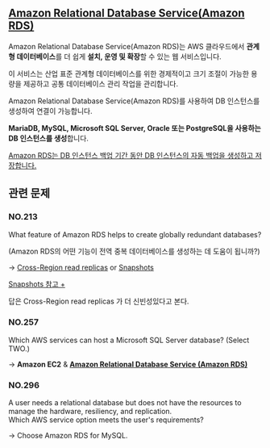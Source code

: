 ## [Amazon Relational Database Service(Amazon RDS)](https://docs.aws.amazon.com/ko_kr/AmazonRDS/latest/UserGuide/Welcome.html)

Amazon Relational Database Service(Amazon RDS)는 AWS 클라우드에서 **관계형 데이터베이스**를 더 쉽게 **설치, 운영 및 확장**할 수 있는 웹 서비스입니다. 

이 서비스는 산업 표준 관계형 데이터베이스를 위한 경제적이고 크기 조절이 가능한 용량을 제공하고 공통 데이터베이스 관리 작업을 관리합니다.

Amazon Relational Database Service(Amazon RDS)를 사용하여 DB 인스턴스를 생성하여 연결이 가능합니다.

**MariaDB, MySQL, Microsoft SQL Server, Oracle 또는 PostgreSQL을 사용하는 DB 인스턴스를 생성**합니다.

[Amazon RDS는 DB 인스턴스 백업 기간 동안 DB 인스턴스의 자동 백업을 생성하고 저장합니다.](https://docs.aws.amazon.com/ko_kr/AmazonRDS/latest/UserGuide/USER_WorkingWithAutomatedBackups.html)

## 관련 문제

### NO.213 
What feature of Amazon RDS helps to create globally redundant databases?

(Amazon RDS의 어떤 기능이 전역 중복 데이터베이스를 생성하는 데 도움이 됩니까?)

-> [Cross-Region read replicas](https://aws.amazon.com/ko/blogs/aws/cross-region-read-replicas-for-amazon-rds-for-mysql/) or [Snapshots](https://docs.aws.amazon.com/ko_kr/AWSEC2/latest/UserGuide/EBSSnapshots.html)

[Snapshots 참고 +](https://docs.aws.amazon.com/ko_kr/AmazonRDS/latest/UserGuide/USER_ReadRepl.html)

답은 Cross-Region read replicas 가 더 신빈성있다고 본다.

### NO.257 
Which AWS services can host a Microsoft SQL Server database? (Select TWO.)

-> **Amazon EC2** & [**Amazon Relational Database Service (Amazon RDS)**](https://aws.amazon.com/ko/rds/sqlserver/)

### NO.296 
A user needs a relational database but does not have the resources to manage the hardware, resiliency, and replication. <br/>
Which AWS service option meets the user's requirements?

-> Choose Amazon RDS for MySQL.
